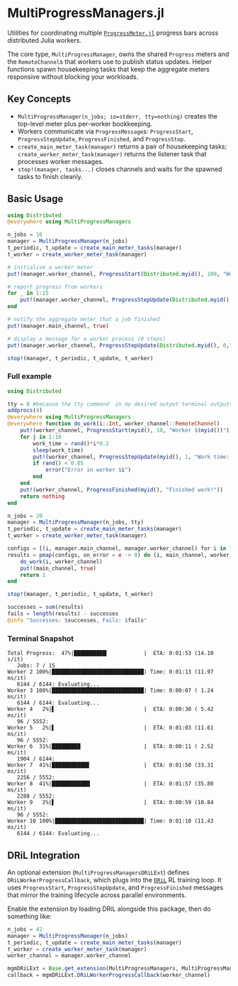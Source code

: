 # MultiProgressManagers.jl

Utilities for coordinating multiple [`ProgressMeter.jl`](https://github.com/timholy/ProgressMeter.jl) progress bars across distributed Julia workers.

The core type, `MultiProgressManager`, owns the shared `Progress` meters and the `RemoteChannel`s that workers use to publish status updates. Helper functions spawn housekeeping tasks that keep the aggregate meters responsive without blocking your workloads.

## Key Concepts

- `MultiProgressManager(n_jobs; io=stderr, tty=nothing)` creates the top-level meter plus per-worker bookkeeping. 
- Workers communicate via `ProgressMessage`s: `ProgressStart`, `ProgressStepUpdate`, `ProgressFinished`, and `ProgressStop`.
- `create_main_meter_task(manager)` returns a pair of housekeeping tasks; `create_worker_meter_task(manager)` returns the listener task that processes worker messages.
- `stop!(manager, tasks...)` closes channels and waits for the spawned tasks to finish cleanly.

## Basic Usage

```julia
using Distributed
@everywhere using MultiProgressManagers

n_jobs = 16
manager = MultiProgressManager(n_jobs)
t_periodic, t_update = create_main_meter_tasks(manager)
t_worker = create_worker_meter_task(manager)

# initialise a worker meter
put!(manager.worker_channel, ProgressStart(Distributed.myid(), 100, "Worker $(Distributed.myid())"))

# report progress from workers
for _ in 1:25
    put!(manager.worker_channel, ProgressStepUpdate(Distributed.myid(), 1, "batch done"))
end

# notify the aggregate meter that a job finished
put!(manager.main_channel, true)

# display a message for a worker process (0 steps)
put!(manager.worker_channel, ProgressStepUpdate(Distributed.myid(), 0,"<useful information>"))

stop!(manager, t_periodic, t_update, t_worker)
```

### Full example

```julia
using Distributed

tty = 8 #because the tty command  in my desired output terminal outputs /dev/pts/8
addprocs(4)
@everywhere using MultiProgressManagers
@everywhere function do_work(i::Int, worker_channel::RemoteChannel)
    put!(worker_channel, ProgressStart(myid(), 10, "Worker $(myid())"))
    for j in 1:10
        work_time = rand()*i*0.2
        sleep(work_time)
        put!(worker_channel, ProgressStepUpdate(myid(), 1, "Work time: $work_time"))
        if rand() < 0.05
            error("Error in worker $i")
        end
    end
    put!(worker_channel, ProgressFinished(myid(), "Finished work!"))
    return nothing
end

n_jobs = 20
manager = MultiProgressManager(n_jobs, tty)
t_periodic, t_update = create_main_meter_tasks(manager)
t_worker = create_worker_meter_task(manager)

configs = [(i, manager.main_channel, manager.worker_channel) for i in 1:n_jobs]
results = pmap(configs, on_error = e -> 0) do (i, main_channel, worker_channel)
    do_work(i, worker_channel)
    put!(main_channel, true)
    return 1
end

stop!(manager, t_periodic, t_update, t_worker)

successes = sum(results)
fails = length(results) - successes
@info "Successes: $successes, Fails: $fails"
```

### Terminal Snapshot

```
Total Progress:  47%|██████████▎           |  ETA: 0:01:53 (14.10  s/it)
   Jobs: 7 / 15
Worker 2 100%|█████████████████████████████| Time: 0:01:13 (11.97 ms/it)
   6144 / 6144: Evaluating...
Worker 3 100%|█████████████████████████████| Time: 0:00:07 ( 1.24 ms/it)
   6144 / 6144: Evaluating...
Worker 4   2%|▌                            |  ETA: 0:00:30 ( 5.42 ms/it)
   96 / 5552:
Worker 5   2%|▌                            |  ETA: 0:01:03 (11.61 ms/it)
   96 / 5552:
Worker 6  31%|█████████                    |  ETA: 0:00:11 ( 2.52 ms/it)
   1904 / 6144:
Worker 7  41%|███████████▊                 |  ETA: 0:01:50 (33.31 ms/it)
   2256 / 5552:
Worker 8  41%|████████████                 |  ETA: 0:01:57 (35.80 ms/it)
   2288 / 5552:
Worker 9   2%|▌                            |  ETA: 0:00:59 (10.84 ms/it)
   96 / 5552:
Worker 10 100%|████████████████████████████| Time: 0:01:10 (11.43 ms/it)
   6144 / 6144: Evaluating...
```


## DRiL Integration

An optional extension (`MultiProgressManagersDRiLExt`) defines `DRiLWorkerProgressCallback`, which plugs into the [`DRiL`](https://github.com/KristianHolme/DRiL.jl) RL training loop. It uses `ProgressStart`, `ProgressStepUpdate`, and `ProgressFinished` messages that mirror the training lifecycle across parallel environments.

Enable the extension by loading DRiL alongside this package, then do something like:

```julia
n_jobs = 42
manager = MultiProgressManager(n_jobs)
t_periodic, t_update = create_main_meter_tasks(manager)
t_worker = create_worker_meter_task(manager)
worker_channel = manager.worker_channel

mgmDRiLExt = Base.get_extension(MultiProgressManagers, MultiProgressManagersDRiLExt)
callback = mgmDRiLExt.DRiLWorkerProgressCallback(worker_channel)
```

